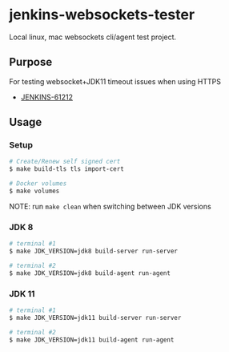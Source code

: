 # jenkins-websockets-tester
Local linux, mac websockets cli/agent test project.

## Purpose
For testing websocket+JDK11 timeout issues when using HTTPS
* [JENKINS-61212](https://issues.jenkins-ci.org/browse/JENKINS-61212)

## Usage

### Setup
```bash
# Create/Renew self signed cert
$ make build-tls tls import-cert

# Docker volumes
$ make volumes
```

NOTE: run `make clean` when switching between JDK versions

### JDK 8
```bash
# terminal #1
$ make JDK_VERSION=jdk8 build-server run-server

# terminal #2
$ make JDK_VERSION=jdk8 build-agent run-agent
```

### JDK 11
```bash
# terminal #1
$ make JDK_VERSION=jdk11 build-server run-server

# terminal #2
$ make JDK_VERSION=jdk11 build-agent run-agent
```

